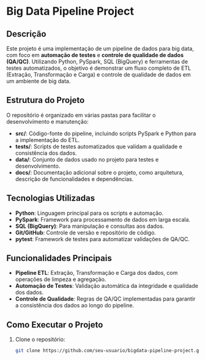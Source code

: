 # Big Data Pipeline Project

## Descrição
Este projeto é uma implementação de um pipeline de dados para big data, com foco em **automação de testes** e **controle de qualidade de dados (QA/QC)**. Utilizando Python, PySpark, SQL (BigQuery) e ferramentas de testes automatizados, o objetivo é demonstrar um fluxo completo de ETL (Extração, Transformação e Carga) e controle de qualidade de dados em um ambiente de big data.

## Estrutura do Projeto
O repositório é organizado em várias pastas para facilitar o desenvolvimento e manutenção:

- **src/**: Código-fonte do pipeline, incluindo scripts PySpark e Python para a implementação do ETL.
- **tests/**: Scripts de testes automatizados que validam a qualidade e consistência dos dados.
- **data/**: Conjunto de dados usado no projeto para testes e desenvolvimento.
- **docs/**: Documentação adicional sobre o projeto, como arquitetura, descrição de funcionalidades e dependências.

## Tecnologias Utilizadas
- **Python**: Linguagem principal para os scripts e automação.
- **PySpark**: Framework para processamento de dados em larga escala.
- **SQL (BigQuery)**: Para manipulação e consultas aos dados.
- **Git/GitHub**: Controle de versão e repositório de código.
- **pytest**: Framework de testes para automatizar validações de QA/QC.

## Funcionalidades Principais
- **Pipeline ETL**: Extração, Transformação e Carga dos dados, com operações de limpeza e agregação.
- **Automação de Testes**: Validação automática da integridade e qualidade dos dados.
- **Controle de Qualidade**: Regras de QA/QC implementadas para garantir a consistência dos dados ao longo do pipeline.

## Como Executar o Projeto
1. Clone o repositório:
   ```bash
   git clone https://github.com/seu-usuario/bigdata-pipeline-project.git
